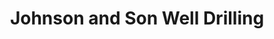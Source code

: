 ---
title: "Johnson and Son Well Drilling"
url: /sebeka/johnson-and-son-well-drilling/
shop: trade
---